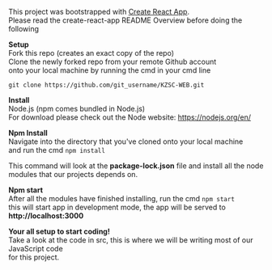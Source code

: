 This project was bootstrapped with [Create React App](https://github.com/facebookincubator/create-react-app).  
Please read the create-react-app README Overview before doing the following  
  
**Setup**  
Fork this repo (creates an exact copy of the repo)  
Clone the newly forked repo from your remote Github account   
onto your local machine by running the cmd in your cmd line  
  
`git clone https://github.com/git_username/KZSC-WEB.git`  
  
**Install**  
Node.js (npm comes bundled in Node.js)  
For download please check out the Node website: https://nodejs.org/en/  
  
**Npm Install**   
Navigate into the directory that you've cloned onto your local machine   
and run the cmd `npm install`
  
This command will look at the **package-lock.json** file and install all the node  
modules that our projects depends on.   
  
**Npm start**  
After all the modules have finished installing, run the cmd `npm start`     
this will start app in development mode, the app will be served to **http://localhost:3000**  
  
**Your all setup to start coding!**  
Take a look at the code in src, this is where we will be writing most of our JavaScript code  
for this project.